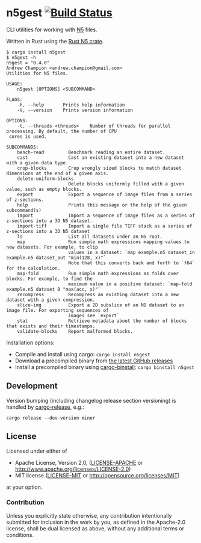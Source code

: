 # n5gest [![Build Status](https://github.com/aschampion/n5gest/actions/workflows/ci.yml/badge.svg)](https://github.com/aschampion/n5gest/actions/workflows/ci.yml/)

CLI utilities for working with [N5](https://github.com/saalfeldlab/n5) files.

Written in Rust using the [Rust N5 crate](https://crates.io/crates/n5).

```console
$ cargo install n5gest
$ n5gest -h
n5gest = "0.4.0"
Andrew Champion <andrew.champion@gmail.com>
Utilities for N5 files.

USAGE:
    n5gest [OPTIONS] <SUBCOMMAND>

FLAGS:
    -h, --help       Prints help information
    -V, --version    Prints version information

OPTIONS:
    -t, --threads <threads>    Number of threads for parallel processing. By default, the number of CPU
 cores is used.

SUBCOMMANDS:
    bench-read         Benchmark reading an entire dataset.
    cast               Cast an existing dataset into a new dataset with a given data type.
    crop-blocks        Crop wrongly sized blocks to match dataset dimensions at the end of a given axis.
    delete-uniform-blocks
                       Delete blocks uniformly filled with a given value, such as empty blocks.
    export             Export a sequence of image files from a series of z-sections.
    help               Prints this message or the help of the given subcommand(s)
    import             Import a sequence of image files as a series of z-sections into a 3D N5 dataset.
    import-tiff        Import a single file TIFF stack as a series of z-sections into a 3D N5 dataset
    ls                 List all datasets under an N5 root.
    map                Run simple math expressions mapping values to new datasets. For example, to clip
                       values in a dataset: `map example.n5 dataset_in example.n5 dataset_out "min(128, x)"`
                       Note that this converts back and forth to `f64` for the calculation.
    map-fold           Run simple math expressions as folds over blocks. For example, to find the
                       maximum value in a positive dataset: `map-fold example.n5 dataset 0 "max(acc, x)"`
    recompress         Recompress an existing dataset into a new dataset with a given compression.
    slice-img          Export a 2D subslice of an ND dataset to an image file. For exporting sequences of
                       images see `export`
    stat               Retrieve metadata about the number of blocks that exists and their timestamps.
    validate-blocks    Report malformed blocks.
```

Installation options:
- Compile and install using cargo: `cargo install n5gest`
- Download a precompiled binary from [the latest GitHub releases](https://github.com/aschampion/n5gest/releases/latest)
- Install a precompiled binary using [cargo-binstall](https://github.com/ryankurte/cargo-binstall): `cargo binstall n5gest`

## Development

Version bumping (including changelog release section versioning) is handled by [cargo-release](https://github.com/crate-ci/cargo-release), e.g.:

```prompt
cargo release --dev-version minor
```

## License

Licensed under either of

- Apache License, Version 2.0, ([LICENSE-APACHE](LICENSE-APACHE) or http://www.apache.org/licenses/LICENSE-2.0)
- MIT license ([LICENSE-MIT](LICENSE-MIT) or http://opensource.org/licenses/MIT)

at your option.

### Contribution

Unless you explicitly state otherwise, any contribution intentionally submitted for inclusion in the work by you, as defined in the Apache-2.0 license, shall be dual licensed as above, without any additional terms or conditions.
